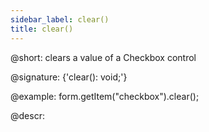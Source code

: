 ```yaml
---
sidebar_label: clear()
title: clear()
---          
```


@short: clears a value of a Checkbox control

@signature: {'clear(): void;'}

@example:
form.getItem("checkbox").clear();

@descr:
